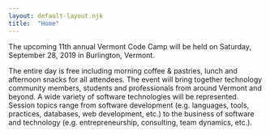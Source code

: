 ```yaml
---
layout: default-layout.njk
title:  "Home"
---
```



The upcoming 11th annual Vermont Code Camp will be held on Saturday, September 28, 2019 in Burlington, Vermont.

The entire day is free including morning coffee & pastries, lunch and afternoon snacks for all attendees. The event will bring together technology community members, students and professionals from around Vermont and beyond. A wide variety of software technologies will be represented. Session topics range from software development (e.g. languages, tools, practices, databases, web development, etc.) to the business of software and technology (e.g. entrepreneurship, consulting, team dynamics, etc.).
